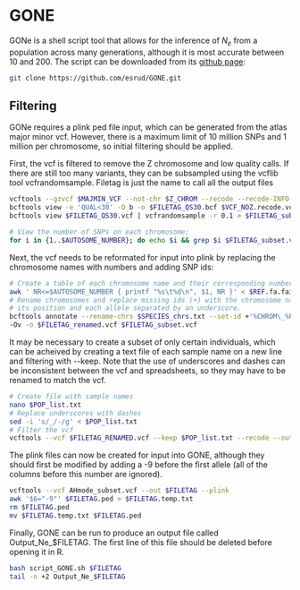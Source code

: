 # GONE

GONe is a shell script tool that allows for the inference of *N<sub>e</sub>* from a population across many generations, although it is most accurate between 10 and 200. The script can be downloaded 
from its [github page](https://github.com/esrud/GONE):

```bash
git clone https://github.com/esrud/GONE.git
```

## Filtering

GONe requires a plink ped file input, which can be generated from the atlas major minor vcf. However, there is a maximum limit of 10 million SNPs and 1 million per chromosome, 
so initial filtering should be applied.

First, the vcf is filtered to remove the Z chromosome and low quality calls. If there are still too many variants, they can be subsampled using the vcflib tool vcfrandomsample. Filetag is just
the name to call all the output files

```bash
vcftools --gzvcf $MAJMIN_VCF --not-chr $Z_CHROM --recode --recode-INFO-all --out $VCF_NOZ
bcftools view -e 'QUAL<30' -O b -o $FILETAG_QS30.bcf $VCF_NOZ.recode.vcf.gz
bcftools view $FILETAG_QS30.vcf | vcfrandomsample -r 0.1 > $FILETAG_subset.vcf

# View the number of SNPs on each chromosome:
for i in {1..$AUTOSOME_NUMBER}; do echo $i && grep $i $FILETAG_subset.vcf | wc -l; done
```

Next, the vcf needs to be reformated for input into plink by replacing the chromosome names with numbers and adding SNP ids:

```bash
# Create a table of each chromosome name and their corresponding number
awk ' NR<=$AUTOSOME_NUMBER { printf "%s\t%d\n", $1, NR }' < $REF.fa.fai > $SPECIES_chrs.txt
# Rename chromosomes and replace missing ids (+) with the chromosome name,
# its position and each allele separated by an underscore.
bcftools annotate --rename-chrs $SPECIES_chrs.txt --set-id +'%CHROM\_%POS\_%REF\_%ALT' \
-Ov -o $FILETAG_renamed.vcf $FILETAG_subset.vcf
```

It may be necessary to create a subset of only certain individuals, which can be acheived by creating a text file of each sample name on a new line and filtering with --keep. Note that the use of 
underscores and dashes can be inconsistent between the vcf and spreadsheets, so they may have to be renamed to match the vcf.

```bash
# Create file with sample names
nano $POP_list.txt
# Replace underscores with dashes
sed -i 's/_/-/g' < $POP_list.txt
# Filter the vcf
vcftools --vcf $FILETAG_RENAMED.vcf --keep $POP_list.txt --recode --out $FILETAG_$POP
```

The plink files can now be created for input into GONE, although they should first be modified by adding a -9 before the first allele (all of the columns before this number are ignored).

```bash
vcftools --vcf AHmode_subset.vcf --out $FILETAG --plink
awk '$6="-9"' $FILETAG.ped > $FILETAG.temp.txt
rm $FILETAG.ped
mv $FILETAG.temp.txt $FILETAG.ped
```

Finally, GONE can be run to produce an output file called Output_Ne_$FILETAG. The first line of this file should be deleted before opening it in R.

```bash
bash script_GONE.sh $FILETAG
tail -n +2 Output_Ne_$FILETAG
```
